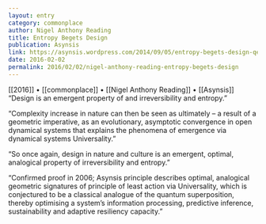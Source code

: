 ```yaml
---
layout: entry
category: commonplace
author: Nigel Anthony Reading
title: Entropy Begets Design
publication: Asynsis
link: https://asynsis.wordpress.com/2014/09/05/entropy-begets-design-qed-2/
date: 2016-02-02
permalink: 2016/02/02/nigel-anthony-reading-entropy-begets-design
---
```


[[2016]] • [[commonplace]] • [[Nigel Anthony Reading]] • [[Asynsis]]
 
“Design is an emergent property of and irreversibility and entropy.”

“Complexity increase in nature can then be seen as ultimately – a result of a geometric imperative, as an evolutionary, asymptotic convergence in open dynamical systems that explains the phenomena of emergence via dynamical systems Universality.”

“So once again, design in nature and culture is an emergent, optimal, analogical property of irreversibility and entropy.”

“Confirmed proof in 2006; Asynsis principle describes optimal, analogical geometric signatures of principle of least action via Universality, which is conjectured to be a classical analogue of the quantum superposition, thereby optimising a system’s information processing, predictive inference, sustainability and adaptive resiliency capacity.”
